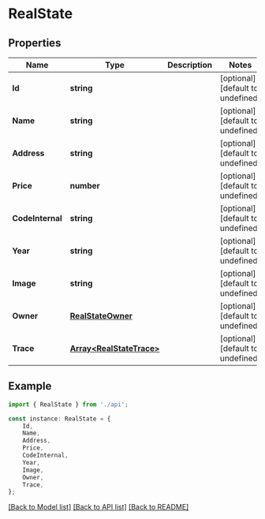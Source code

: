 # RealState


## Properties

Name | Type | Description | Notes
------------ | ------------- | ------------- | -------------
**Id** | **string** |  | [optional] [default to undefined]
**Name** | **string** |  | [optional] [default to undefined]
**Address** | **string** |  | [optional] [default to undefined]
**Price** | **number** |  | [optional] [default to undefined]
**CodeInternal** | **string** |  | [optional] [default to undefined]
**Year** | **string** |  | [optional] [default to undefined]
**Image** | **string** |  | [optional] [default to undefined]
**Owner** | [**RealStateOwner**](RealStateOwner.md) |  | [optional] [default to undefined]
**Trace** | [**Array&lt;RealStateTrace&gt;**](RealStateTrace.md) |  | [optional] [default to undefined]

## Example

```typescript
import { RealState } from './api';

const instance: RealState = {
    Id,
    Name,
    Address,
    Price,
    CodeInternal,
    Year,
    Image,
    Owner,
    Trace,
};
```

[[Back to Model list]](../README.md#documentation-for-models) [[Back to API list]](../README.md#documentation-for-api-endpoints) [[Back to README]](../README.md)
